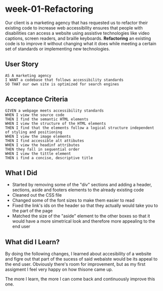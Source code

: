 # week-01-Refactoring

Our client is a marketing agency that has requested us to refactor their existing code to increase web accessibility ensures that people with disabilities can access a website using assistive technologies like video captions, screen readers, and braille keyboards. **Refactoring** an existing code is to improve it without changing what it does while meeting a certain set of standards or implementing new technologies.

## User Story

```
AS A marketing agency
I WANT a codebase that follows accessibility standards
SO THAT our own site is optimized for search engines
```

## Acceptance Criteria

```
GIVEN a webpage meets accessibility standards
WHEN I view the source code
THEN I find the semantic HTML elements
WHEN I view the structure of the HTML elements
THEN I find that the elements follow a logical structure independent of styling and positioning
WHEN I view the image elements
THEN I find accessible alt attibutes
WHEN I view the headinf attributes
THEN they fall in sequential order
WHEN I view the tittle element
THEN i find a concise, descriptive title
```

## What I Did

- Started by removing some of the "div" sections and adding a header, sections, aside and footers elements to the already existing code
- Cleaned out the CSS file
- Changed some of the font sizes to make them easier to read
- Fixed the link's ids on the header so that they actually would take you to the part of the page
- Matched the size of the "aside" element to the other boxes so that it would have a more simetrical look and therefore more appealing to the end user

## What did I Learn?

By doing the following changes, I learned about accesibility of a website and figre out that part of the sucess of said webaiste would be its appeal to the end user. Obviously there's room for improvement, but as my first assigment I feel very happy on how thisone came up.

The more I learn, the more I can come back and continuously improve this one.

